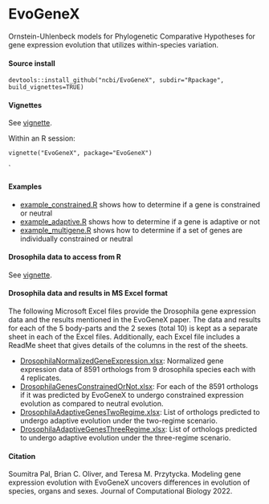 # EvoGeneX

Ornstein-Uhlenbeck models for Phylogenetic Comparative Hypotheses for gene
expression evolution that utilizes within-species variation.

#### Source install

```
devtools::install_github("ncbi/EvoGeneX", subdir="Rpackage", build_vignettes=TRUE)
```

#### Vignettes

See [vignette](https://rawcdn.githack.com/ncbi/EvoGeneX/56a4e2d5c7c98eb57983d2d67d89fcfb61beb076/Rpackage/vignettes/EvoGeneX.html).

Within an R session:
```
vignette("EvoGeneX", package="EvoGeneX")
```
`

#### Examples

- [example_constrained.R](examples/example_constrained.R) shows how to determine if a gene is constrained or neutral
- [example_adaptive.R](examples/example_adaptive.R) shows how to determine if a gene is adaptive or not
- [example_multigene.R](examples/example_multigene.R) shows how to determine if a set of genes are individually constrained or neutral

#### Drosophila data to access from R

See [vignette](https://rawcdn.githack.com/ncbi/EvoGeneX/56a4e2d5c7c98eb57983d2d67d89fcfb61beb076/Rpackage/vignettes/EvoGeneX.html#4_Drosophila_datasets).

#### Drosophila data and results in MS Excel format

The following Microsoft Excel files provide the Drosophila gene expression data and the results mentioned in the EvoGeneX paper. The data and results for each of the 5 body-parts and the 2 sexes (total 10) is kept as a separate sheet in each of the Excel files. Additionally, each Excel file includes a ReadMe sheet that gives details of the columns in the rest of the sheets.

* [DrosophilaNormalizedGeneExpression.xlsx](DrosophilaDataResultsMSExcel/DrosophilaNormalizedGeneExpression.xlsx
): Normalized gene expression data of 8591 orthologs from 9 drosophila species each with 4 replicates.
* [DrosophilaGenesConstrainedOrNot.xlsx](DrosophilaDataResultsMSExcel/DrosophilaGenesConstrainedOrNot.xlsx): For each of the 8591 orthologs if it was predicted by EvoGeneX to undergo constrained expression evolution as compared to neutral evolution.
* [DrosophilaAdaptiveGenesTwoRegime.xlsx](DrosophilaDataResultsMSExcel/DrosophilaAdaptiveGenesTwoRegime.xlsx
): List of orthologs predicted to undergo adaptive evolution under the two-regime scenario.
* [DrosophilaAdaptiveGenesThreeRegime.xlsx](DrosophilaDataResultsMSExcel/DrosophilaAdaptiveGenesThreeRegime.xlsx
): List of orthologs predicted to undergo adaptive evolution under the three-regime scenario.

#### Citation

Soumitra Pal, Brian C. Oliver, and Teresa M. Przytycka. Modeling gene expression evolution with EvoGeneX uncovers differences in evolution of species, organs and sexes. Journal of Computational Biology 2022.

